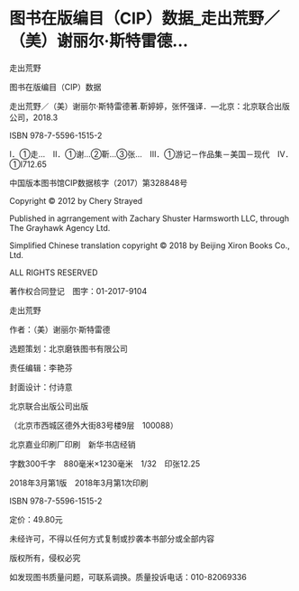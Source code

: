 # 图书在版编目（CIP）数据_走出荒野／（美）谢丽尔·斯特雷德...

走出荒野

图书在版编目（CIP）数据

走出荒野／（美）谢丽尔·斯特雷德著.靳婷婷，张怀强译．—北京：北京联合出版公司，2018.3

ISBN 978-7-5596-1515-2

Ⅰ．①走…　Ⅱ．①谢…②靳…③张…　Ⅲ．①游记－作品集－美国－现代　Ⅳ．①I712.65

中国版本图书馆CIP数据核字（2017）第328848号

Copyright © 2012 by Chery Strayed

Published in agrrangement with Zachary Shuster Harmsworth LLC, through The Grayhawk Agency Ltd.

Simplified Chinese translation copyright © 2018 by Beijing Xiron Books Co., Ltd.

ALL RIGHTS RESERVED

著作权合同登记　图字：01-2017-9104

走出荒野

作者：（美）谢丽尔·斯特雷德

选题策划：北京磨铁图书有限公司

责任编辑：李艳芬

封面设计：付诗意

北京联合出版公司出版

（北京市西城区德外大街83号楼9层　100088）

北京嘉业印刷厂印刷　新华书店经销

字数300千字　880毫米×1230毫米　1/32　印张12.25

2018年3月第1版　2018年3月第1次印刷

ISBN 978-7-5596-1515-2

定价：49.80元

未经许可，不得以任何方式复制或抄袭本书部分或全部内容

版权所有，侵权必究

如发现图书质量问题，可联系调换。质量投诉电话：010-82069336